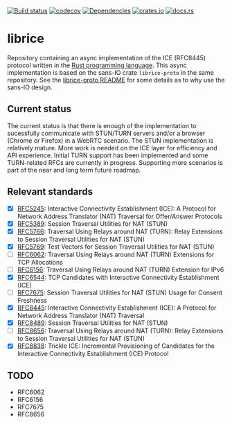 [![Build status](https://github.com/ystreet/librice/workflows/Build/badge.svg?branch=main)](https://github.com/ystreet/librice/actions)
[![codecov](https://codecov.io/gh/ystreet/librice/branch/main/graph/badge.svg)](https://codecov.io/gh/ystreet/librice)
[![Dependencies](https://deps.rs/repo/github/ystreet/librice/status.svg)](https://deps.rs/repo/github/ystreet/librice)
[![crates.io](https://img.shields.io/crates/v/librice.svg)](https://crates.io/crates/librice)
[![docs.rs](https://docs.rs/librice/badge.svg)](https://docs.rs/librice)

# librice

Repository containing an async implementation of the ICE (RFC8445) protocol
written in the [Rust programming language](https://www.rust-lang.org/).
This async implementation is based on the sans-IO crate `librice-proto` in
the same repository.  See the [librice-proto
README](https://github.com/ystreet/librice/tree/main/librice-proto) for some
details as to why use the sans-IO design.

## Current status

The current status is that there is enough of the implementation to sucessfully
communicate with STUN/TURN servers and/or a browser (Chrome or Firefox) in a WebRTC
scenario. The STUN implementation is relatively mature. More work is needed on
the ICE layer for efficiency and API experience. Initial TURN support has been
implemented and some TURN-related RFCs are currently in progress. Supporting
more scenarios is part of the near and long term future roadmap.

## Relevant standards

 - [x] [RFC5245](https://tools.ietf.org/html/rfc5245):
   Interactive Connectivity Establishment (ICE): A Protocol for Network Address
   Translator (NAT) Traversal for Offer/Answer Protocols
 - [x] [RFC5389](https://tools.ietf.org/html/rfc5389):
   Session Traversal Utilities for NAT (STUN)
 - [x] [RFC5766](https://tools.ietf.org/html/rfc5766):
   Traversal Using Relays around NAT (TURN): Relay Extensions to Session
   Traversal Utilities for NAT (STUN)
 - [x] [RFC5769](https://tools.ietf.org/html/rfc5769):
   Test Vectors for Session Traversal Utilities for NAT (STUN)
 - [ ] [RFC6062](https://tools.ietf.org/html/rfc6062):
   Traversal Using Relays around NAT (TURN) Extensions for TCP Allocations
 - [ ] [RFC6156](https://tools.ietf.org/html/rfc6156):
   Traversal Using Relays around NAT (TURN) Extension for IPv6
 - [x] [RFC6544](https://tools.ietf.org/html/rfc6544):
   TCP Candidates with Interactive Connectivity Establishment (ICE)
 - [ ] [RFC7675](https://tools.ietf.org/html/rfc7675):
   Session Traversal Utilities for NAT (STUN) Usage for Consent Freshness
 - [x] [RFC8445](https://tools.ietf.org/html/rfc8445):
   Interactive Connectivity Establishment (ICE): A Protocol for Network Address
   Translator (NAT) Traversal
 - [x] [RFC8489](https://tools.ietf.org/html/rfc8489):
   Session Traversal Utilities for NAT (STUN)
 - [ ] [RFC8656](https://tools.ietf.org/html/rfc8656):
   Traversal Using Relays around NAT (TURN): Relay Extensions to Session
   Traversal Utilities for NAT (STUN)
 - [x] [RFC8838](https://tools.ietf.org/html/rfc8838):
   Trickle ICE: Incremental Provisioning of Candidates for the Interactive
   Connectivity Establishment (ICE) Protocol

## TODO

- RFC6062
- RFC6156
- RFC7675
- RFC8656
